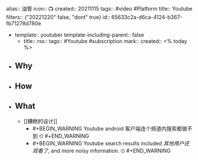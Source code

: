 alias:: 油管
icon:: 📺
created:: 20211115
tags:: #video #Platform
title:: Youtube
filters:: {"20221220" false, "dont" true}
id:: 65633c2a-d6ca-4124-b367-fb71278d780e

  - template:: youtuber
    template-including-parent:: false
    - title:: 
      rss:: 
      tags:: #Youtube #subscription 
      mark:: 
      created:: <% today %>
- ## Why
- ## How
- ## What
  - [[糟糕的设计]]
    - #+BEGIN_WARNING
      Youtube android 客户端连个频道内搜索都做不到 🙄
      #+END_WARNING
    - #+BEGIN_WARNING
      Youtube search results included *其他用户还观看了*, and more noisy information. 🙄
      #+END_WARNING